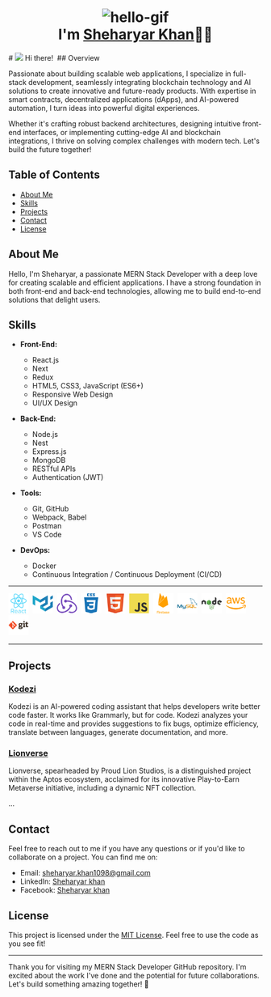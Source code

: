 
<h1 align="center"> <img src="https://user-images.githubusercontent.com/83841336/140920976-150950ae-b5b2-47dc-83e0-849b79cecb4d.gif" alt="hello-gif" height="220" width="800"  ><br >I'm <a href="https://www.linkedin.com/in/sheharyar-khan-5b08a7108/">Sheharyar Khan</a>👨‍💻</h1>
# <img src="https://github.com/TheDudeThatCode/TheDudeThatCode/blob/master/Assets/Hi.gif" width="29px"> Hi there!&nbsp; 
## Overview

Passionate about building scalable web applications, I specialize in full-stack development, seamlessly integrating blockchain technology and AI solutions to create innovative and future-ready products. With expertise in smart contracts, decentralized applications (dApps), and AI-powered automation, I turn ideas into powerful digital experiences.

Whether it's crafting robust backend architectures, designing intuitive front-end interfaces, or implementing cutting-edge AI and blockchain integrations, I thrive on solving complex challenges with modern tech. Let's build the future together!

## Table of Contents

- [About Me](#about-me)
- [Skills](#skills)
- [Projects](#projects)
- [Contact](#contact)
- [License](#license)

## About Me

Hello, I'm Sheharyar, a passionate MERN Stack Developer with a deep love for creating scalable and efficient applications. I have a strong foundation in both front-end and back-end technologies, allowing me to build end-to-end solutions that delight users.

## Skills

- **Front-End:**
  - React.js
  - Next
  - Redux
  - HTML5, CSS3, JavaScript (ES6+)
  - Responsive Web Design
  - UI/UX Design

- **Back-End:**
  - Node.js
  - Nest
  - Express.js
  - MongoDB
  - RESTful APIs
  - Authentication (JWT)

- **Tools:**
  - Git, GitHub
  - Webpack, Babel
  - Postman
  - VS Code
  
- **DevOps:**
  - Docker
  - Continuous Integration / Continuous Deployment (CI/CD)

---
<div>
  <img src="https://github.com/devicons/devicon/blob/master/icons/react/react-original-wordmark.svg" title="React" alt="React" width="40" height="40"/>&nbsp;
  <img src="https://github.com/devicons/devicon/blob/master/icons/materialui/materialui-original.svg" title="Material UI" alt="Material UI" width="40" height="40"/>&nbsp;
  <img src="https://github.com/devicons/devicon/blob/master/icons/redux/redux-original.svg" title="Redux" alt="Redux " width="40" height="40"/>&nbsp;
  <img src="https://github.com/devicons/devicon/blob/master/icons/css3/css3-plain-wordmark.svg"  title="CSS3" alt="CSS" width="40" height="40"/>&nbsp;
  <img src="https://github.com/devicons/devicon/blob/master/icons/html5/html5-original.svg" title="HTML5" alt="HTML" width="40" height="40"/>&nbsp;
  <img src="https://github.com/devicons/devicon/blob/master/icons/javascript/javascript-original.svg" title="JavaScript" alt="JavaScript" width="40" height="40"/>&nbsp;
  <img src="https://github.com/devicons/devicon/blob/master/icons/firebase/firebase-plain-wordmark.svg" title="Firebase" alt="Firebase" width="40" height="40"/>&nbsp;
  <img src="https://github.com/devicons/devicon/blob/master/icons/mysql/mysql-original-wordmark.svg" title="MySQL"  alt="MySQL" width="40" height="40"/>&nbsp;
  <img src="https://github.com/devicons/devicon/blob/master/icons/nodejs/nodejs-original-wordmark.svg" title="NodeJS" alt="NodeJS" width="40" height="40"/>&nbsp;
  <img src="https://github.com/devicons/devicon/blob/master/icons/amazonwebservices/amazonwebservices-plain-wordmark.svg" title="AWS" alt="AWS" width="40" height="40"/>&nbsp;
  <img src="https://github.com/devicons/devicon/blob/master/icons/git/git-original-wordmark.svg" title="Git" **alt="Git" width="40" height="40"/>
</div>

---

## Projects

### [Kodezi](https://kodezi.com)

Kodezi is an AI-powered coding assistant that helps developers write better code faster. It works like Grammarly, but for code. Kodezi analyzes your code in real-time and provides suggestions to fix bugs, optimize efficiency, translate between languages, generate documentation, and more.


### [Lionverse](https://proudlionsclub.com)

Lionverse, spearheaded by Proud Lion Studios, is a distinguished project within the Aptos ecosystem, acclaimed for its innovative Play-to-Earn Metaverse initiative, including a dynamic NFT collection.

...

## Contact

Feel free to reach out to me if you have any questions or if you'd like to collaborate on a project. You can find me on:

- Email: sheharyar.khan1098@gmail.com
- LinkedIn: [Sheharyar khan](https://www.linkedin.com/in/sheharyar-khan-5b08a7108)
- Facebook: [Sheharyar khan](https://www.facebook.com/sheharyar.khan420)

## License

This project is licensed under the [MIT License](LICENSE.md). Feel free to use the code as you see fit!

---

Thank you for visiting my MERN Stack Developer GitHub repository. I'm excited about the work I've done and the potential for future collaborations. Let's build something amazing together! 🚀
